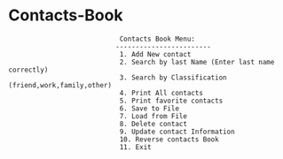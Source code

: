 # Contacts-Book

                                Contacts Book Menu:
                               ------------------------
                                1. Add New contact
                                2. Search by last Name (Enter last name correctly)
                                3. Search by Classification (friend,work,family,other)
                                4. Print All contacts
                                5. Print favorite contacts
                                6. Save to File
                                7. Load from File
                                8. Delete contact
                                9. Update contact Information
                                10. Reverse contacts Book
                                11. Exit
